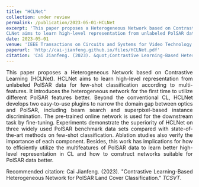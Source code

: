 ```yaml
---
title: "HCLNet"
collection: under review
permalink: /publication/2023-05-01-HCLNet
excerpt: 'This paper proposes a Heterogeneous Network based on Contrastive Learning (HCLNet). H
CLNet aims to learn high-level representation from unlabeled PolSAR data for few-shot classification according to multi-features.'
date: 2023-05-01
venue: 'IEEE Transactions on Circuits and Systems for Video Technology'
paperurl: 'http://cai-jianfeng.github.io/files/HCLNet.pdf'
citation: 'Cai Jianfeng. (2023). &quot;Contrastive Learning-Based Heterogeneous Network for PolSAR Land Cover Classification.&quot; <i>TCSVT</i>.'
---
```

<p style="text-align:justify; text-justify:inter-ideograph;">This paper proposes a Heterogeneous Network based on Contrastive Learning (HCLNet). 
HCLNet aims to learn high-level representation from unlabeled PolSAR data for few-shot classification according to multi-features. 
It introduces the heterogeneous network for the first time to utilize different PolSAR features better. 
Beyond the conventional CL, HCLNet develops two easy-to-use plugins to narrow the domain gap between optics and PolSAR, including beam search and superpixel-based instance discrimination. 
The pre-trained online network is used for the downstream task by fine-tuning. 
Experiments demonstrate the superiority of HCLNet on three widely used PolSAR benchmark data sets compared with state-of-the-art methods on few-shot classification. 
Ablation studies also verify the importance of each component. 
Besides, this work has implications for how to efficiently utilize the multifeatures of PolSAR data to learn better high-level representation in CL and how to construct networks suitable for PolSAR data better. </p>

[//]: # ([Download paper here]&#40;http://cai-jianfeng.github.io/files/HCLNet.pdf&#41;)

<p style="text-align:justify; text-justify:inter-ideograph;">Recommended citation: Cai Jianfeng. (2023). &quot;Contrastive Learning-Based Heterogeneous Network for PolSAR Land Cover Classification.&quot; <i>TCSVT</i>.</p>